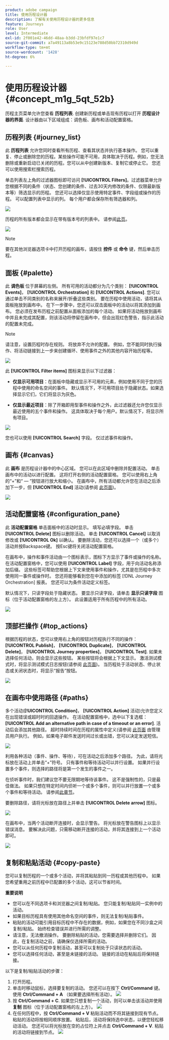 ```yaml
---
product: adobe campaign
title: 使用历程设计器
description: 了解有关使用历程设计器的更多信息
feature: Journeys
role: User
level: Intermediate
exl-id: 2f001e42-46dd-48aa-b3dd-23bfdf97e1c7
source-git-commit: a7a49113a8b53e9c15123e788d50bb72310d949d
workflow-type: tm+mt
source-wordcount: '1428'
ht-degree: 6%

---
```


# 使用历程设计器 {#concept_m1g_5qt_52b}

历程主页菜单允许您查看 **历程列表**. 创建新历程或单击现有历程以打开 **历程设计器的界面**. 设计器由以下区域组成：调色板、画布和活动配置窗格。

## 历程列表 {#journey_list}

此 **历程列表** 允许您同时查看所有历程、查看其状态并执行基本操作。 您可以重复、停止或删除您的历程。某些操作可能不可用，具体取决于历程。例如，您无法删除或重新启动已关闭的历程。您可以从中创建新版本、复制它或停止它。 您还可以使用搜索栏搜索历程。

单击列表左上角的过滤器图标即可访问 **[!UICONTROL Filters]**。过滤器菜单允许您根据不同的条件（状态、您创建的条件、过去30天内修改的条件、仅限最新版本等）筛选显示的历程。 您还可以选择仅显示使用特定事件、字段组或操作的历程。 可以配置列表中显示的列。 每个用户都会保存所有筛选器和列。

![](../assets/journey74.png)

历程的所有版本都会显示在带有版本号的列表中。 请参阅[此页](../building-journeys/journey-versions.md)。

![](../assets/journey37.png)

>[!NOTE]
>
>要在其他浏览器选项卡中打开历程的画布，请按住 **控件** 或 **命令** 键，然后单击历程。

## 面板 {#palette}

此 **调色板** 位于屏幕的左侧。 所有可用的活动都分为几个类别： **[!UICONTROL Events]**， **[!UICONTROL Orchestration]** 和 **[!UICONTROL Actions]**. 您可以通过单击不同类别的名称来展开/折叠这些类别。 要在历程中使用活动，请将其从面板拖放到画布中。 在下一步骤中，您还可以双击面板中的活动以将其添加到画布。 您必须在发布历程之前配置从面板添加的每个活动。 如果将活动拖放到画布中并且未完成其配置，则该活动将停留在画布中，但会出现红色警告，指示此活动的配置未完成。

>[!NOTE]
>
>请注意，设置历程时存在规则。 将放弃不允许的配置。 例如，您不能同时执行操作、将活动链接到上一步来创建循环、使用事件之外的其他内容开始历程等。

![](../assets/journey38.png)

此 **[!UICONTROL Filter items]** 图标来显示以下过滤器：

* **仅显示可用项目**：在面板中隐藏或显示不可用的元素，例如使用不同于您的历程中使用的命名空间的事件。 默认情况下，不可用项目处于隐藏状态。如果选择显示它们，它们将显示为灰色。

* **仅显示最近项目**：除了开箱即用型事件和操作之外，此过滤器还允许您仅显示最近使用的五个事件和操作。 这具体取决于每个用户。默认情况下，将显示所有项目。

![](../assets/palette-filter.png)

您也可以使用 **[!UICONTROL Search]** 字段。 仅过滤事件和操作。

## 画布 {#canvas}

此 **画布** 是历程设计器中的中心区域。 您可以在此区域中删除并配置活动。 单击画布中的活动以进行配置。 这将打开右侧的活动配置窗格。 您可以使用右上角的“+”和“ — ”按钮进行放大和缩小。 在画布中，所有活动都允许您在活动之后添加下一步，但 **[!UICONTROL End]** 活动(请参阅 [此页面](../building-journeys/end-activity.md))。

![](../assets/journey39.png)

## 活动配置窗格 {#configuration_pane}

此 **活动配置窗格** 单击面板中的活动时显示。 填写必填字段。 单击 **[!UICONTROL Delete]** 图标以删除活动。 单击 **[!UICONTROL Cancel]** 以取消修改或 **[!UICONTROL Ok]** 以确认。 要删除活动，您还可以选择一个（或多个）活动并按Backspace键。 按Esc键将关闭活动配置窗格。

在画布中，操作和事件活动由一个图标表示，图标下方显示了事件或操作的名称。 在活动配置窗格中，您可以使用 **[!UICONTROL Label]** 字段，用于向活动名称添加后缀。 这些标签可帮助您根据上下文来使用事件和操作，尤其是在历程中多次使用同一事件或操作时。 您还将能够看到您在中添加的标签 [!DNL Journey Orchestration] 报表。 您还可以为条件活动定义标签。

默认情况下，只读字段处于隐藏状态。 要显示只读字段，请单击 **显示只读字段** 图标（位于活动配置窗格的左上方）。 此设置适用于所有历程中的所有活动。

![](../assets/journey59bis.png)

## 顶部栏操作 {#top_actions}

根据历程的状态，您可以使用右上角的按钮对历程执行不同的操作： **[!UICONTROL Publish]**， **[!UICONTROL Duplicate]**， **[!UICONTROL Delete]**， **[!UICONTROL Journey properties]**， **[!UICONTROL Test]**. 如果未选择任何活动，则会显示这些按钮。 某些按钮将会根据上下文显示。 激活测试模式时，将显示测试模式日志按钮(请参阅 [此页面](../building-journeys/testing-the-journey.md))。 当历程处于活动状态、停止状态或关闭状态时，将显示“报告”按钮。

![](../assets/journey41.png)

## 在画布中使用路径 {#paths}

多个活动(**[!UICONTROL Condition]**， **[!UICONTROL Action]** 活动)允许您定义在出现错误或超时时的回退操作。 在活动配置窗格中，选中以下复选框： **[!UICONTROL Add an alternative path in case of a timeout or an error]**. 活动后会添加其他路径。 超时持续时间在历程的属性中定义(请参阅 [此页面](../building-journeys/changing-properties.md) 由管理员用户执行。 例如，如果电子邮件发送时间过长或出错，您可以决定发送短信。

![](../assets/journey42.png)

利用各种活动（事件、操作、等待），可在活动之后添加多个路径。 为此，请将光标放在活动上并单击“+”符号。 只有事件和等待活动可以并行设置。 如果并行设置多个事件，则选择的路径将是第一个发生的事件之一。

在侦听事件时，我们建议您不要无限期地等待该事件。 这不是强制性的，只是最佳做法。 如果只想在特定时间内侦听一个或多个事件，则可以并行放置一个或多个事件和等待活动。 请参阅[此章节](../building-journeys/event-activities.md#section_vxv_h25_pgb)。

要删除路径，请将光标放在路径上并单击 **[!UICONTROL Delete arrow]** 图标。

![](../assets/journey42ter.png)

在画布中，当两个活动断开连接时，会显示警告。 将光标放在警告图标上以显示错误消息。 要解决此问题，只需移动断开连接的活动，并将其连接到上一个活动即可。

![](../assets/canvas-disconnected.png)

## 复制和粘贴活动 {#copy-paste}

您可以复制历程的一个或多个活动，并将其粘贴到同一历程或其他历程中。 如果您希望重用之前历程中已配置的多个活动，这可以节省时间。

**重要说明**

* 您可以在不同选项卡和浏览器之间复制/粘贴。 您只能复制/粘贴同一实例中的活动。
* 如果目标历程具有使用其他命名空间的事件，则无法复制/粘贴事件。
* 粘贴的活动可能引用目标历程中不存在的数据，例如，如果您在不同沙盒之间复制/粘贴。 始终检查错误并进行所需的调整。
* 请注意，无法撤消操作。 要删除粘贴的活动，您需要选择并删除它们。 因此，在复制活动之前，请确保仅选择所需的活动。
* 您可以从任何历程中复制活动，甚至可以复制处于只读状态的活动。
* 您可以选择任何活动，甚至是未链接的活动。 链接的活动在粘贴后将保持链接。

以下是复制/粘贴活动的步骤：

1. 打开历程。
1. 单击时移动鼠标，选择要复制的活动。 您还可以在按下 **Ctrl/Command** 键。 使用 **Ctrl/Command + A** （如果要选择所有活动）。
   ![](../assets/copy-paste1.png)
1. 按 **Ctrl/Command + C**.
如果您只想复制一个活动，则可以单击该活动并使用 **复制** 图标（位于活动配置窗格的左上方）。
   ![](../assets/copy-paste2.png)
1. 在任何历程中，按 **Ctrl/Command + V** 粘贴活动而不将其链接到现有节点。 粘贴的活动将按相同顺序放置。 粘贴后，活动将保持选中状态，以便您轻松移动活动。 您还可以将光标放在空的占位符上并点击 **Ctrl/Command + V**. 粘贴的活动将链接到节点。
   ![](../assets/copy-paste3.png)
